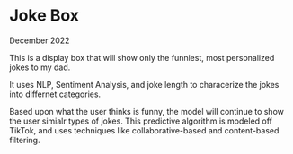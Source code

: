 # Joke Box
December 2022

This is a display box that will show only the funniest, most personalized jokes to my dad.

It uses NLP, Sentiment Analysis, and joke length to characerize the jokes into differnet categories. 

Based upon what the user thinks is funny, the model will continue to show the user simialr types of jokes. This predictive algorithm is modeled off TikTok, and uses techniques like collaborative-based and content-based filtering.   
